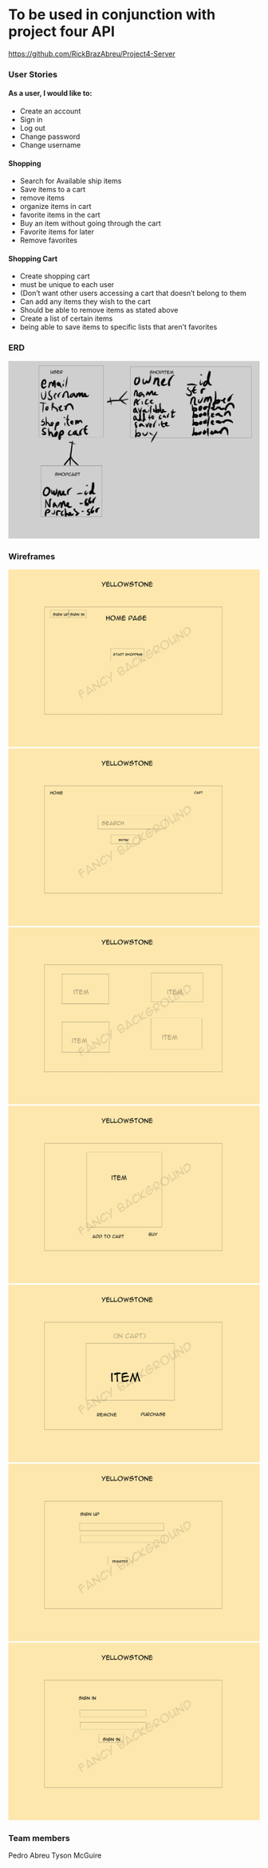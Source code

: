 # To be used in conjunction with project four API
https://github.com/RickBrazAbreu/Project4-Server

### User Stories

#### As a user, I would like to:

- Create an account
- Sign in
- Log out
- Change password
- Change username 

#### Shopping

- Search for Available ship items
- Save items to a cart
- 	remove items
- 	organize items in cart
- 	favorite items in the cart
- Buy an item without going through the cart
- Favorite items for later
- Remove favorites

#### Shopping Cart

- Create shopping cart
- 	must be unique to each user
- 	(Don’t want other users accessing a cart that doesn’t belong to them
- Can add any items they wish to the cart
- Should be able to remove items as stated above
- Create a list of certain items 
- 	being able to save items to specific lists that aren’t favorites

### ERD

![](./planning/ERD/ERD.jpg)




### Wireframes

![](./planning/wireframes/1.jpg)
![](./planning/wireframes/2.jpg)
![](./planning/wireframes/3.jpg)
![](./planning/wireframes/4.jpg)
![](./planning/wireframes/5.jpg)
![](./planning/wireframes/6.jpg)
![](./planning/wireframes/7.jpg)

### Team members

Pedro Abreu
Tyson McGuire